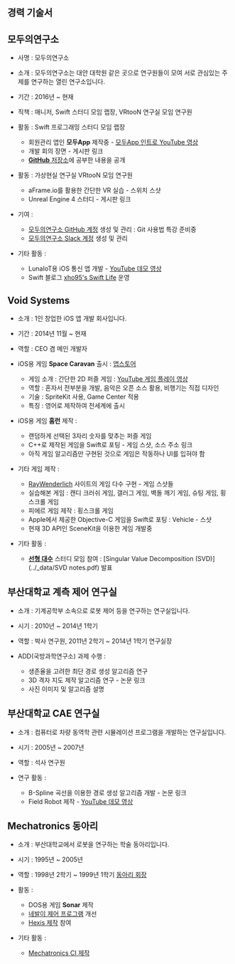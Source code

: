 ## 경력 기술서

## **모두의연구소**

* 사명 : 모두의연구소
* 소개 : 모두의연구소는 대안 대학원 같은 곳으로 연구원들이 모여 서로 관심있는 주제를 연구하는 열린 연구소입니다.
* 기간 : 2016년 ~ 현재
* 직책 : 매니저, Swift 스터디 모임 랩장, VRtooN 연구실 모임 연구원

* 활동 : Swift 프로그래밍 스터디 모임 랩장
	* 회원관리 앱인 **모두App** 제작중 - [모두App 인트로 YouTube 영상](https://www.youtube.com/watch?v=VVDAZ4qvbFc)
	* 개발 회의 장면 - 게시판 링크
	* [**GitHub** 저장소](https://github.com/modulabs/Swift)에 공부한 내용을 공개
	
* 활동 : 가상현실 연구실 VRtooN 모임 연구원
	* aFrame.io를 활용한 간단한 VR 실습 - 스위치 스샷
	* Unreal Engine 4 스터디 - 게시판 링크

* 기여 : 
	* [모두의연구소 GitHub 계정](https://github.com/modulabs) 생성 및 관리 : Git 사용법 특강 준비중
	* [모두의연구소 Slack 계정](https://modulabs.slack.com/) 생성 및 관리

* 기타 활동 :
	* LunaIoT용 iOS 통신 앱 개발 - [YouTube 데모 영상](https://www.facebook.com/xho1995/videos/984864604886273/)
	* Swift 블로그 [xho95's Swift Life](http://xho95.github.io) 운영

## **Void Systems**

* 소개 : 1인 창업한 iOS 앱 개발 회사입니다.
* 기간 : 2014년 11월 ~ 현재
* 역할 : CEO 겸 메인 개발자 

* iOS용 게임 **Space Caravan** 출시 : [앱스토어](https://itunes.apple.com/kr/app/space-caravan/id1011757460?mt=8)
	* 게임 소개 : 간단한 2D 퍼즐 게임 : [YouTube 게임 플레이 영상](https://www.youtube.com/watch?v=NaOqtVGYlPg) 
	* 역할 : 혼자서 전부분을 개발, 음악은 오픈 소스 활용, 비행기는 직접 디자인
	* 기술 : SpriteKit 사용, Game Center 적용
	* 특징 : 영어로 제작하여 전세계에 출시

* iOS용 게임 **홈런** 제작 : 
	* 랜덤하게 선택된 3자리 숫자를 맞추는 퍼즐 게임
	* C++로 제작된 게임을 Swift로 포팅 - 게임 스샷, 소스 주소 링크
	* 아직 게임 알고리즘만 구현된 것으로 게임은 작동하나 UI를 입혀야 함
	
* 기타 게임 제작 : 
	* [RayWenderlich](https://www.raywenderlich.com) 사이트의 게임 다수 구현 - 게임 스샷들 
	* 실습해본 게임 : 캔디 크러쉬 게임, 갤러그 게임, 벽돌 깨기 게임, 슈팅 게임, 횡스크롤 게임
	* 피에르 게임 제작 : 횡스크롤 게임
	* Apple에서 제공한 Objective-C 게임을 Swift로 포팅 : Vehicle - 스샷
	* 현재 3D API인 SceneKit을 이용한 게임 개발중

* 기타 활동 : 
	* **[선형 대수](https://www.facebook.com/groups/1045080912185263/)** 스터디 모임 참여 : [Singular Value Decomposition (SVD)](../_data/SVD notes.pdf) 발표

## **부산대학교 계측 제어 연구실**

* 소개 : 기계공학부 소속으로 로봇 제어 등을 연구하는 연구실입니다.
* 시기 : 2010년 ~ 2014년 1학기
* 역할 : 박사 연구원, 2011년 2학기 ~ 2014년 1학기 연구실장 

* ADD(국방과학연구소) 과제 수행 : 
	* 생존율을 고려한 최단 경로 생성 알고리즘 연구
	* 3D 격자 지도 제작 알고리즘 연구 - 논문 링크
	* 사진 이미지 및 알고리즘 설명

## **부산대학교 CAE 연구실**

* 소개 : 컴퓨터로 차량 동역학 관련 시뮬레이션 프로그램을 개발하는 연구실입니다.
* 시기 : 2005년 ~ 2007년
* 역할 : 석사 연구원

* 연구 활동 : 
	* B-Spline 곡선을 이용한 경로 생성 알고리즘 개발 - 논문 링크
	* Field Robot 제작 - [YouTube 데모 영상](https://www.youtube.com/watch?v=nrXtmwM93FE)

## **Mechatronics 동아리**

* 소개 : 부산대학교에서 로봇을 연구하는 학술 동아리입니다.
* 시기 : 1995년 ~ 2005년
* 역할 : 1998년 2학기 ~ 1999년 1학기 [동아리 회장](http://mecha.namoweb.net/xe/History)

* 활동 : 
	* DOS용 게임 **Sonar** 제작
	* [네발이 제어 프로그램](http://mecha.namoweb.net/xe/Robot/428) 개선 
	* [Hexis 제작](http://mecha.namoweb.net/xe/Robot/426) 참여

* 기타 활동 : 
	* [Mechatronics CI 제작](http://mecha.namoweb.net/xe/CI)
